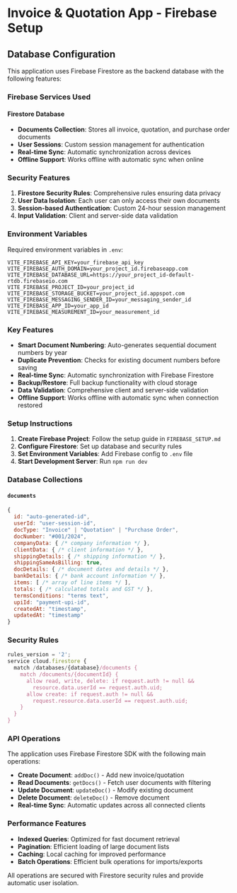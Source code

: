 # Invoice & Quotation App - Firebase Setup

## Database Configuration

This application uses Firebase Firestore as the backend database with the following features:

### Firebase Services Used

#### Firestore Database
- **Documents Collection**: Stores all invoice, quotation, and purchase order documents
- **User Sessions**: Custom session management for authentication
- **Real-time Sync**: Automatic synchronization across devices
- **Offline Support**: Works offline with automatic sync when online

### Security Features

1. **Firestore Security Rules**: Comprehensive rules ensuring data privacy
2. **User Data Isolation**: Each user can only access their own documents
3. **Session-based Authentication**: Custom 24-hour session management
4. **Input Validation**: Client and server-side data validation

### Environment Variables

Required environment variables in `.env`:

```env
VITE_FIREBASE_API_KEY=your_firebase_api_key
VITE_FIREBASE_AUTH_DOMAIN=your_project_id.firebaseapp.com
VITE_FIREBASE_DATABASE_URL=https://your_project_id-default-rtdb.firebaseio.com
VITE_FIREBASE_PROJECT_ID=your_project_id
VITE_FIREBASE_STORAGE_BUCKET=your_project_id.appspot.com
VITE_FIREBASE_MESSAGING_SENDER_ID=your_messaging_sender_id
VITE_FIREBASE_APP_ID=your_app_id
VITE_FIREBASE_MEASUREMENT_ID=your_measurement_id
```

### Key Features

- **Smart Document Numbering**: Auto-generates sequential document numbers by year
- **Duplicate Prevention**: Checks for existing document numbers before saving
- **Real-time Sync**: Automatic synchronization with Firebase Firestore
- **Backup/Restore**: Full backup functionality with cloud storage
- **Data Validation**: Comprehensive client and server-side validation
- **Offline Support**: Works offline with automatic sync when connection restored

### Setup Instructions

1. **Create Firebase Project**: Follow the setup guide in `FIREBASE_SETUP.md`
2. **Configure Firestore**: Set up database and security rules
3. **Set Environment Variables**: Add Firebase config to `.env` file
4. **Start Development Server**: Run `npm run dev`

### Database Collections

#### `documents`
```javascript
{
  id: "auto-generated-id",
  userId: "user-session-id",
  docType: "Invoice" | "Quotation" | "Purchase Order",
  docNumber: "#001/2024",
  companyData: { /* company information */ },
  clientData: { /* client information */ },
  shippingDetails: { /* shipping information */ },
  shippingSameAsBilling: true,
  docDetails: { /* document dates and details */ },
  bankDetails: { /* bank account information */ },
  items: [ /* array of line items */ ],
  totals: { /* calculated totals and GST */ },
  termsConditions: "terms text",
  upiId: "payment-upi-id",
  createdAt: "timestamp",
  updatedAt: "timestamp"
}
```

### Security Rules

```javascript
rules_version = '2';
service cloud.firestore {
  match /databases/{database}/documents {
    match /documents/{documentId} {
      allow read, write, delete: if request.auth != null && 
        resource.data.userId == request.auth.uid;
      allow create: if request.auth != null && 
        request.resource.data.userId == request.auth.uid;
    }
  }
}
```

### API Operations

The application uses Firebase Firestore SDK with the following main operations:

- **Create Document**: `addDoc()` - Add new invoice/quotation
- **Read Documents**: `getDocs()` - Fetch user documents with filtering
- **Update Document**: `updateDoc()` - Modify existing document
- **Delete Document**: `deleteDoc()` - Remove document
- **Real-time Sync**: Automatic updates across all connected clients

### Performance Features

- **Indexed Queries**: Optimized for fast document retrieval
- **Pagination**: Efficient loading of large document lists
- **Caching**: Local caching for improved performance
- **Batch Operations**: Efficient bulk operations for imports/exports

All operations are secured with Firestore security rules and provide automatic user isolation.